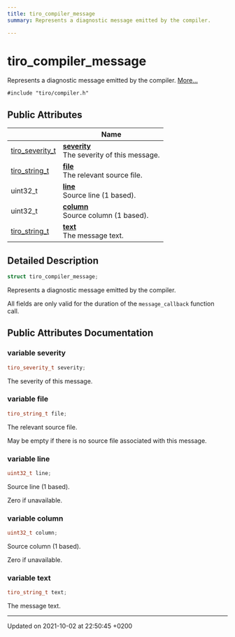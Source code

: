 ```yaml
---
title: tiro_compiler_message
summary: Represents a diagnostic message emitted by the compiler. 

---
```


# tiro_compiler_message



Represents a diagnostic message emitted by the compiler.  [More...](#detailed-description)


`#include "tiro/compiler.h"`

## Public Attributes

|                | Name           |
| -------------- | -------------- |
| [tiro&#95;severity&#95;t](/docs/api/files/compiler&#95;8h#typedef-tiro-severity-t) | **[severity](/docs/api/classes/structtiro__compiler__message#variable-severity)** <br>The severity of this message.  |
| [tiro&#95;string&#95;t](/docs/api/files/def&#95;8h#typedef-tiro-string-t) | **[file](/docs/api/classes/structtiro__compiler__message#variable-file)** <br>The relevant source file.  |
| uint32&#95;t | **[line](/docs/api/classes/structtiro__compiler__message#variable-line)** <br>Source line (1 based).  |
| uint32&#95;t | **[column](/docs/api/classes/structtiro__compiler__message#variable-column)** <br>Source column (1 based).  |
| [tiro&#95;string&#95;t](/docs/api/files/def&#95;8h#typedef-tiro-string-t) | **[text](/docs/api/classes/structtiro__compiler__message#variable-text)** <br>The message text.  |

## Detailed Description

```cpp
struct tiro_compiler_message;
```

Represents a diagnostic message emitted by the compiler. 

All fields are only valid for the duration of the `message_callback` function call. 

## Public Attributes Documentation

### variable severity

```cpp
tiro_severity_t severity;
```

The severity of this message. 

### variable file

```cpp
tiro_string_t file;
```

The relevant source file. 

May be empty if there is no source file associated with this message. 


### variable line

```cpp
uint32_t line;
```

Source line (1 based). 

Zero if unavailable. 


### variable column

```cpp
uint32_t column;
```

Source column (1 based). 

Zero if unavailable. 


### variable text

```cpp
tiro_string_t text;
```

The message text. 

-------------------------------

Updated on 2021-10-02 at 22:50:45 +0200